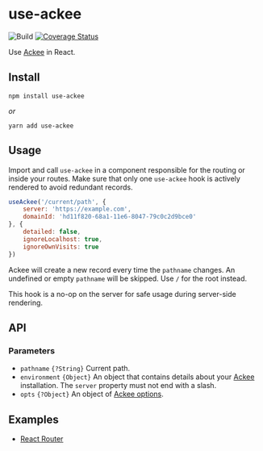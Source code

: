 # use-ackee

![Build](https://github.com/electerious/use-ackee/workflows/Build/badge.svg) [![Coverage Status](https://coveralls.io/repos/github/electerious/use-ackee/badge.svg?branch=master)](https://coveralls.io/github/electerious/use-ackee?branch=master)

Use [Ackee](https://github.com/electerious/Ackee) in React.

## Install

```
npm install use-ackee
```

*or*

```
yarn add use-ackee
```

## Usage

Import and call `use-ackee` in a component responsible for the routing or inside your routes. Make sure that only one `use-ackee` hook is actively rendered to avoid redundant records.

```js
useAckee('/current/path', {
	server: 'https://example.com',
	domainId: 'hd11f820-68a1-11e6-8047-79c0c2d9bce0'
}, {
	detailed: false,
	ignoreLocalhost: true,
	ignoreOwnVisits: true
})
```

Ackee will create a new record every time the `pathname` changes. An undefined or empty `pathname` will be skipped. Use `/` for the root instead.

This hook is a no-op on the server for safe usage during server-side rendering.

## API

### Parameters

- `pathname` `{?String}` Current path.
- `environment` `{Object}` An object that contains details about your [Ackee](https://github.com/electerious/Ackee) installation. The `server` property must not end with a slash.
- `opts` `{?Object}` An object of [Ackee options](https://github.com/electerious/ackee-tracker#options).

## Examples

- [React Router](demos/react-router/README.md)
